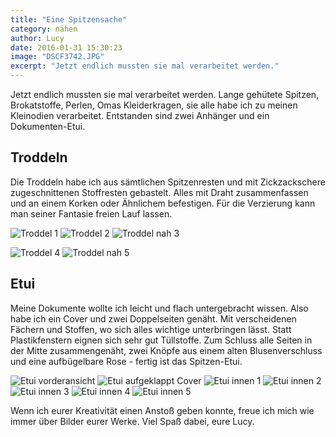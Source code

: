 ```yaml
---
title: "Eine Spitzensache"
category: nähen
author: Lucy
date: 2016-01-31 15:30:23
image: "DSCF3742.JPG"
excerpt: "Jetzt endlich mussten sie mal verarbeitet werden."
---
```


Jetzt endlich mussten sie mal verarbeitet werden. Lange gehütete Spitzen, Brokatstoffe, Perlen, Omas Kleiderkragen, sie alle habe ich zu meinen Kleinodien verarbeitet. Entstanden sind zwei Anhänger und ein Dokumenten-Etui. 

## Troddeln
Die Troddeln habe ich aus sämtlichen Spitzenresten und mit Zickzackschere zugeschnittenen Stoffresten gebastelt. Alles mit Draht zusammenfassen und an einem Korken oder Ähnlichem befestigen. Für die Verzierung kann man seiner Fantasie freien Lauf lassen.

![Troddel 1](DSCF3728.JPG)
![Troddel 2](DSCF3731.JPG)
![Troddel nah 3](DSCF3733.JPG)

![Troddel 4](DSCF3732.JPG)
![Troddel nah 5](DSCF3734.JPG)


## Etui
Meine Dokumente wollte ich leicht und flach untergebracht wissen. Also habe ich ein Cover und zwei Doppelseiten genäht. Mit verscheidenen Fächern und Stoffen, wo sich alles wichtige unterbringen lässt. Statt Plastikfenstern eignen sich sehr gut Tüllstoffe. Zum Schluss alle Seiten in der Mitte zusammengenäht, zwei Knöpfe aus einem alten Blusenverschluss und eine aufbügelbare Rose - fertig ist das Spitzen-Etui. 

![Etui vorderansicht](DSCF3739.JPG)
![Etui aufgeklappt Cover](DSCF3742.JPG)
![Etui innen 1](DSCF3743.JPG)
![Etui innen 2](DSCF3746.JPG)
![Etui innen 3](DSCF3747.JPG)
![Etui innen 4](DSCF3750.JPG)
![Etui innen 5](DSCF3751.JPG)


Wenn ich eurer Kreativität einen Anstoß geben konnte, freue ich mich wie immer über Bilder eurer Werke.
Viel Spaß dabei, eure Lucy.

